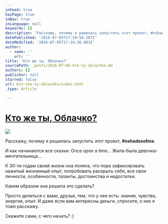 ```yaml
---
inFeed: true
hasPage: true
inNav: true
inLanguage: null
keywords: []
description: 'Расскажу, почему я решилась запустить этот проект, #nshadesofme.'
datePublished: '2016-07-05T17:19:50.287Z'
dateModified: '2016-07-05T17:19:36.883Z'
author:
  - name: ''
    url: ''
title: 'Кто же ты, Облачко?'
sourcePath: _posts/2016-07-05-kto-ty-oblachko.md
authors: []
publisher: null
starred: false
url: kto-zhe-ty-oblachko/index.html
_type: Article

---
```

# [Кто же ты, Облачко?][0]
![](https://the-grid-user-content.s3-us-west-2.amazonaws.com/9ea9d5d2-4dd2-4cac-bda8-96fdbb7afcee.jpg)

Расскажу, почему я решилась запустить этот проект, **\#nshadesofme**.

И как начинаются все сказки: Once upon a time... Жила-была девочка-мечтательница...

К 30-ти годам своей жизни она поняла, что пора зафиксировать нажитый жизненный опыт, попробовать раскрыть себя, все свои личности, особенности, таланты, достоинства и недостатки.

Каким образом она решила это сделать?

Просто делиться с вами, друзья, тем, что у нее есть: знания, чувства, энергия, опыт. И даже если вам интересны деньги, спросите, о них я тоже расскажу.

Cкажите сами, с чего начать? :)

[0]: null